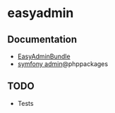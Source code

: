 # easyadmin

## Documentation
* [EasyAdminBundle](https://symfony.com/doc/current/bundles/EasyAdminBundle)
* [symfony admin](https://phppackages.org/s/symfony%20admin)@phppackages

## TODO
* Tests
